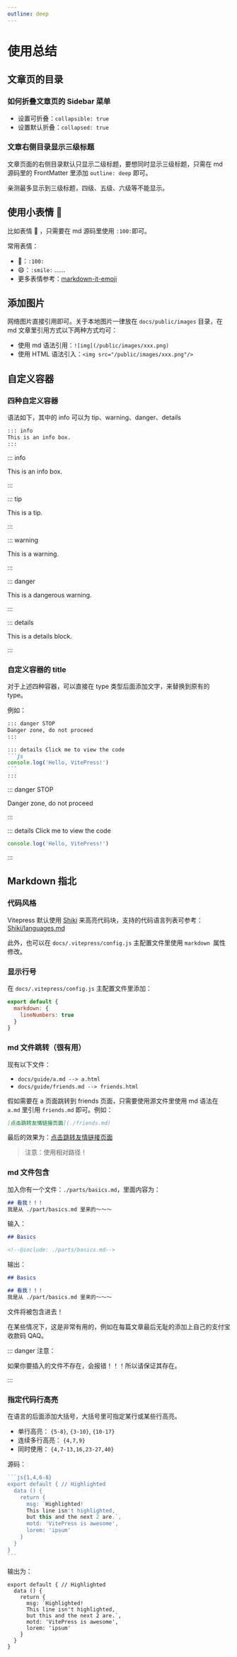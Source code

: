 ```yaml
---
outline: deep
---
```


# 使用总结

## 文章页的目录

### 如何折叠文章页的 Sidebar 菜单

- 设置可折叠：`collapsible: true`
- 设置默认折叠：`collapsed: true`

### 文章右侧目录显示三级标题

文章页面的右侧目录默认只显示二级标题，要想同时显示三级标题，只需在 md 源码里的 FrontMatter 里添加 `outline: deep` 即可。

亲测最多显示到三级标题，四级、五级、六级等不能显示。

## 使用小表情 :100:

比如表情 :100: ，只需要在 md 源码里使用 `:100:`即可。

常用表情：

- :100:：`:100:`
- :smile:：`:smile:`
  ……
- 更多表情参考：[markdown-it-emoji](https://github.com/markdown-it/markdown-it-emoji/blob/master/lib/data/full.json)

## 添加图片
网络图片直接引用即可。关于本地图片一律放在 `docs/public/images` 目录，在 md 文章里引用方式以下两种方式均可：
  - 使用 md 语法引用：`![img](/public/images/xxx.png)`
  - 使用 HTML 语法引入：`<img src="/public/images/xxx.png"/>`

## 自定义容器

### 四种自定义容器

语法如下，其中的 info 可以为 tip、warning、danger、details

```markdown
::: info
This is an info box.
:::
```

::: info 

This is an info box. 

::: 

::: tip 

This is a tip.

 ::: 

::: warning 

This is a warning. 

::: 

::: danger 

This is a dangerous warning. 

::: 

::: details 

This is a details block.

 :::

### 自定义容器的 title

对于上述四种容器，可以直接在 type 类型后面添加文字，来替换到原有的 type。

例如：

````markdown
::: danger STOP
Danger zone, do not proceed
:::

::: details Click me to view the code
```js
console.log('Hello, VitePress!')
```
:::
````

::: danger STOP 

Danger zone, do not proceed 

::: 

::: details Click me to view the code

```js
console.log('Hello, VitePress!')
```

:::

## Markdown 指北

### 代码风格

Vitepress 默认使用 [Shiki](https://shiki.matsu.io/) 来高亮代码块，支持的代码语言列表可参考：[Shiki/languages.md](https://github.com/shikijs/shiki/blob/main/docs/languages.md)

此外，也可以在 `docs/.vitepress/config.js` 主配置文件里使用 `markdown `属性修改。

### 显示行号

在 `docs/.vitepress/config.js` 主配置文件里添加：

```js
export default {
  markdown: {
    lineNumbers: true
  }
}
```

### md 文件跳转（很有用）

现有以下文件：

- `docs/guide/a.md --> a.html`
- `docs/guide/friends.md --> friends.html`

假如需要在 a 页面跳转到 friends 页面，只需要使用源文件里使用 md 语法在 `a.md` 里引用 `friends.md` 即可。例如：

```markdown
[点击跳转友情链接页面](./friends.md)
```

最后的效果为：[点击跳转友情链接页面](./friends.md)

> 注意：使用相对路径！

### md 文件包含

加入你有一个文件：`./parts/basics.md`，里面内容为：

```markdown
## 看我！！！
我是从 ./part/basics.md 里来的～～～
```

输入：

```markdown
## Basics

<!--@include: ./parts/basics.md-->
```

输出：

```markdown 
## Basics

## 看我！！！
我是从 ./part/basics.md 里来的～～～
```

文件将被包含进去！

在某些情况下，这是非常有用的，例如在每篇文章最后无耻的添加上自己的支付宝收款码 QAQ。

:::  danger 注意：

如果你要插入的文件不存在，会报错！！！所以请保证其存在。

:::

### 指定代码行高亮

在语言的后面添加大括号，大括号里可指定某行或某些行高亮。

- 单行高亮： `{5-8}`, `{3-10}`, `{10-17}`
- 连续多行高亮： `{4,7,9}`
- 同时使用： `{4,7-13,16,23-27,40}`

源码：

````js
```js{1,4,6-8}
export default { // Highlighted
  data () {
    return {
      msg: `Highlighted!
      This line isn't highlighted,
      but this and the next 2 are.`,
      motd: 'VitePress is awesome',
      lorem: 'ipsum'
    }
  }
}
```
````

输出为：

```js{1,4,6-8}
export default { // Highlighted
  data () {
    return {
      msg: `Highlighted!
      This line isn't highlighted,
      but this and the next 2 are.`,
      motd: 'VitePress is awesome',
      lorem: 'ipsum'
    }
  }
}
```